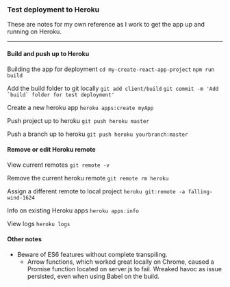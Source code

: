 ### Test deployment to Heroku

These are notes for my own reference as I work to get the app up and running on Heroku.

---

#### Build and push up to Heroku

Building the app for deployment
````cd my-create-react-app-project````
````npm run build````

Add the build folder to git locally
````git add client/build````
````git commit -m 'Add `build` folder for test deployment'````

Create a new heroku app
````heroku apps:create myApp````

Push project up to heroku
````git push heroku master````

Push a branch up to heroku
````git push heroku yourbranch:master````


#### Remove or edit Heroku remote

View current remotes
````git remote -v````

Remove the current heroku remote
````git remote rm heroku````

Assign a different remote to local project
````heroku git:remote -a falling-wind-1624````

Info on existing Heroku apps
````heroku apps:info````

View logs
````heroku logs````

#### Other notes
* Beware of ES6 features without complete transpiling.
    - Arrow functions, which worked great locally on Chrome, caused a Promise function located on server.js to fail. Wreaked havoc as issue persisted, even when using Babel on the build.